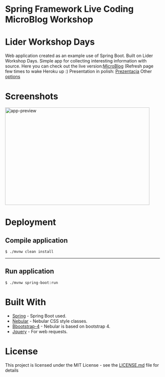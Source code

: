 # Spring Framework Live Coding MicroBlog Workshop
# Lider Workshop Days
Web application created as an example use of Spring Boot. Built on Lider Workshop Days.
Simple app for collecting interesting information with source.
Here you can check out the live version:[MicroBlog](https://lider-microblog.herokuapp.com) (Refresh page few times to wake Heroku up :)
Presentation in polish: [Prezentacja](https://drive.google.com/file/d/1VuVEQ0u3sbxhr7N1afcEO4SqBsX7pSUA/view?usp=sharing)
Other [options](https://peterporzuczek.github.io/microBlog-workshop/)

Screenshots
========
<div>
<img src="https://i.imgur.com/JZGvFiu.png" alt="app-preview" width="470" height="317">
</div>

Deployment
========
Compile application
----
	$ ./mvnw clean install
----
Run application
----
	$ ./mvnw spring-boot:run

Built With
========
* [Spring](https://spring.io) - Spring Boot used.
* [Nebular](https://github.com/akveo/nebular) - Nebular CSS style classes.
* [Bbootstrap-4](https://v4-alpha.getbootstrap.com) - Nebular is based on bootstrap 4.
* [Jquery](https://jquery.com) - For web requests.

License
========
This project is licensed under the MIT License - see the [LICENSE.md](LICENSE.md) file for details
